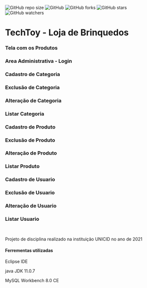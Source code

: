 ![GitHub repo size](https://img.shields.io/github/repo-size/andresdecarvalho/Techtoy)
![GitHub](https://img.shields.io/github/license/andresdecarvalho/Techtoy)
![GitHub forks](https://img.shields.io/github/forks/andresdecarvalho/Techtoy)
![GitHub stars](https://img.shields.io/github/stars/andresdecarvalho/Techtoy?style=social)
![GitHub watchers](https://img.shields.io/github/watchers/andresdecarvalho/Techtoy?style=social)

# TechToy - Loja de Brinquedos

<h3>Tela com os Produtos</h3>

<h3>Area Administrativa - Login</h3>

<h3>Cadastro de Categoria</h3>
<h3>Exclusão de Categoria</h3>
<h3>Alteração de Categoria</h3>
<h3>Listar Categoria</h3>

<h3>Cadastro de Produto</h3>
<h3>Exclusão de Produto</h3>
<h3>Alteração de Produto</h3>
<h3>Listar Produto</h3>

<h3>Cadastro de Usuario</h3>
<h3>Exclusão de Usuario</h3>
<h3>Alteração de Usuario</h3>
<h3>Listar Usuario</h3>

<br>
<p>Projeto de disciplina realizado na instituição UNICID no ano de 2021</p>

<h4>Ferrementas utilizadas</h4>

<p>Eclipse IDE</p>
<p>java JDK 11.0.7</p>
<p>MySQL Workbench 8.0 CE</p>


